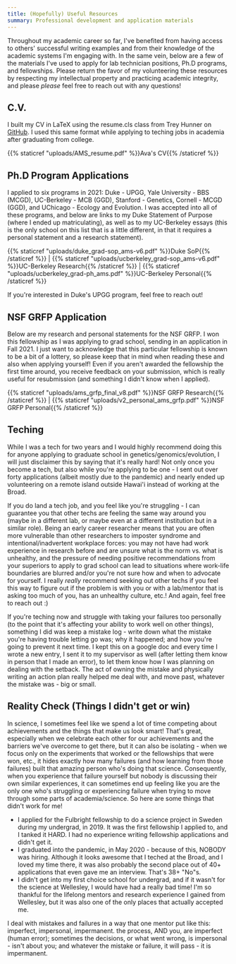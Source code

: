 ```yaml
---
title: (Hopefully) Useful Resources
summary: Professional development and application materials
---
```


Throughout my academic career so far, I've benefited from having access to others' successful writing examples and from their knowledge of the academic systems I'm engaging with. In the same vein, below are a few of the materials I've used to apply for lab technician positions, Ph.D programs, and fellowships. Please return the favor of my volunteering these resources by respecting my intellectual property and practicing academic integrity, and please *please* feel free to reach out with any questions!

C.V.
-------

I built my CV in LaTeX using the resume.cls class from Trey Hunner on [GitHub](https://github.com/treyhunner/resume/blob/master/resume.cls). I used this same format while applying to teching jobs in academia after graduating from college.

{{% staticref "uploads/AMS_resume.pdf" %}}Ava's CV{{% /staticref %}}

Ph.D Program Applications
---------

I applied to six programs in 2021: Duke - UPGG, Yale University - BBS (MCGD), UC-Berkeley - MCB (GGD), Stanford - Genetics, Cornell - MCGD (GGD), and UChicago - Ecology and Evolution. I was accepted into all of these programs, and below are links to my Duke Statement of Purpose (where I ended up matriculating), as well as to my UC-Berkeley essays (this is the only school on this list that is a little different, in that it requires a personal statement and a research statement).

{{% staticref "uploads/duke_grad-sop_ams-v6.pdf" %}}Duke SoP{{% /staticref %}} | {{% staticref "uploads/ucberkeley_grad-sop_ams-v6.pdf" %}}UC-Berkeley Research{{% /staticref %}} | {{% staticref "uploads/ucberkeley_grad-ph_ams.pdf" %}}UC-Berkeley Personal{{% /staticref %}}

If you're interested in Duke's UPGG program, feel free to reach out!

NSF GRFP Application
---------

Below are my research and personal statements for the NSF GRFP. I won this fellowship as I was applying to grad school, sending in an application in Fall 2021. I just want to acknowledge that this particular fellowship is known to be a bit of a lottery, so please keep that in mind when reading these and also when applying yourself! Even if you aren't awarded the fellowship the first time around, you receive feedback on your submission, which is really useful for resubmission (and something I didn't know when I applied).

{{% staticref "uploads/ams_grfp_final_v8.pdf" %}}NSF GRFP Research{{% /staticref %}} | {{% staticref "uploads/v2_personal_ams_grfp.pdf" %}}NSF GRFP Personal{{% /staticref %}}

Teching
--------

While I was a tech for two years and I would highly recommend doing this for anyone applying to graduate school in genetics/genomics/evolution, I will just disclaimer this by saying that it's really hard! Not only once you become a tech, but also while you're applying to be one - I sent out over forty applications (albeit mostly due to the pandemic) and nearly ended up volunteering on a remote island outside Hawai'i instead of working at the Broad. 

If you do land a tech job, and you feel like you're struggling - I can guarantee you that other techs are feeling the same way around you (maybe in a different lab, or maybe even at a different institution but in a similar role). Being an early career researcher means that you are often more vulnerable than other researchers to imposter syndrome and intentional/inadvertent workplace forces: you may not have had work experience in research before and are unsure what is the norm vs. what is unhealthy, and the pressure of needing positive recommendations from your superiors to apply to grad school can lead to situations where work-life boundaries are blurred and/or you're not sure how and when to advocate for yourself. I really *really* recommend seeking out other techs if you feel this way to figure out if the problem is with you or with a lab/mentor that is asking too much of you, has an unhealthy culture, etc.! And again, feel free to reach out :)

If you're teching now and struggle with taking your failures too personally (to the point that it's affecting your ability to work well on other things), something I did was keep a mistake log - write down what the mistake you're having trouble letting go was; why it happened; and how you're going to prevent it next time. I kept this on a google doc and every time I wrote a new entry, I sent it to my supervisor as well (after letting them know in person that I made an error), to let them know how I was planning on dealing with the setback. The act of owning the mistake and physically writing an action plan really helped me deal with, and move past, whatever the mistake was - big or small.

Reality Check (Things I didn't get or win)
---------

In science, I sometimes feel like we spend a lot of time competing about achievements and the things that make us look smart! That's great, especially when we celebrate each other for our achievements and the barriers we've overcome to get there, but it can also be isolating - when we focus only on the experiments that worked or the fellowships that were won, etc., it hides exactly how many failures (and how learning from those failures) built that amazing person who's doing that science. Consequently, when you experience that failure yourself but nobody is discussing their own similar experiences, it can sometimes end up feeling like you are the only one who's struggling or experiencing failure when trying to move through some parts of academia/science. So here are some things that didn't work for me!

  - I applied for the Fulbright fellowship to do a science project in Sweden during my undergrad, in 2019. It was the first fellowship I applied to, and I tanked it HARD. I had no experience writing fellowship applications and didn't get it.
  - I graduated into the pandemic, in May 2020 - because of this, NOBODY was hiring. Although it looks awesome that I teched at the Broad, and I loved my time there, it was also probably the second place out of 40+ applications that even gave me an interview. That's 38+ "No"s.
  - I didn't get into my first choice school for undergrad, and if it wasn't for the science at Wellesley, I would have had a really bad time! I'm so thankful for the lifelong mentors and research experience I gained from Wellesley, but it was also one of the only places that actually accepted me.

I deal with mistakes and failures in a way that one mentor put like this: imperfect, impersonal, impermanent. the process, AND you, are imperfect (human error); sometimes the decisions, or what went wrong, is impersonal - isn't about you; and whatever the mistake or failure, it will pass - it is impermanent.
